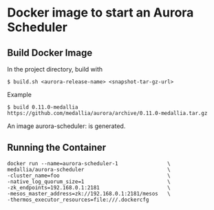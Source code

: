 # Docker image to start an Aurora Scheduler

## Build Docker Image
In the project directory, build with

    $ build.sh <aurora-release-name> <snapshot-tar-gz-url>

Example

	$ build 0.11.0-medallia https://github.com/medallia/aurora/archive/0.11.0-medallia.tar.gz

An image aurora-scheduler:<aurora-release-name> is generated.

## Running the Container

    docker run --name=aurora-scheduler-1  				\
    medallia/aurora-scheduler             				\
    -cluster_name=foo      								\
    -native_log_quorum_size=1      						\
    -zk_endpoints=192.168.0.1:2181						\
    -mesos_master_address=zk://192.168.0.1:2181/mesos	\
    -thermos_executor_resources=file:///.dockercfg
    
